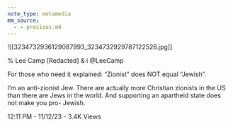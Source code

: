 ```yaml
---
note_type: metamedia
mm_source:
  - - precious.md
---
```


![[3234732936129087993_3234732929787122526.jpg]]

%  Lee Camp [Redacted] &
i @LeeCamp

For those who need it explained:
“Zionist” does NOT equal “Jewish”.

I’m an anti-zionist Jew. There are actually
more Christian zionists in the US than there
are Jews in the world. And supporting an
apartheid state does not make you pro-
Jewish.

12:11 PM - 11/12/23 - 3.4K Views

